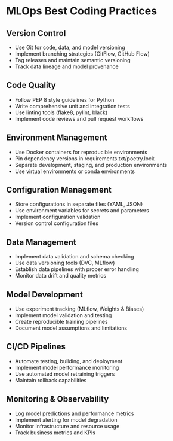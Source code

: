 # MLOps Best Coding Practices

## Version Control
- Use Git for code, data, and model versioning
- Implement branching strategies (GitFlow, GitHub Flow)
- Tag releases and maintain semantic versioning
- Track data lineage and model provenance

## Code Quality
- Follow PEP 8 style guidelines for Python
- Write comprehensive unit and integration tests
- Use linting tools (flake8, pylint, black)
- Implement code reviews and pull request workflows

## Environment Management
- Use Docker containers for reproducible environments
- Pin dependency versions in requirements.txt/poetry.lock
- Separate development, staging, and production environments
- Use virtual environments or conda environments

## Configuration Management
- Store configurations in separate files (YAML, JSON)
- Use environment variables for secrets and parameters
- Implement configuration validation
- Version control configuration files

## Data Management
- Implement data validation and schema checking
- Use data versioning tools (DVC, MLflow)
- Establish data pipelines with proper error handling
- Monitor data drift and quality metrics

## Model Development
- Use experiment tracking (MLflow, Weights & Biases)
- Implement model validation and testing
- Create reproducible training pipelines
- Document model assumptions and limitations

## CI/CD Pipelines
- Automate testing, building, and deployment
- Implement model performance monitoring
- Use automated model retraining triggers
- Maintain rollback capabilities

## Monitoring & Observability
- Log model predictions and performance metrics
- Implement alerting for model degradation
- Monitor infrastructure and resource usage
- Track business metrics and KPIs